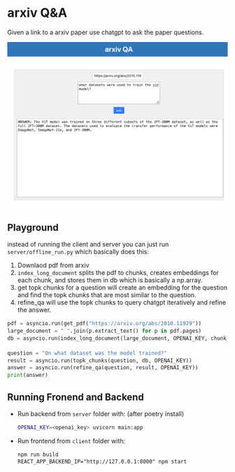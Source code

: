 # arxiv Q&A
Given a link to a arxiv paper use chatgpt to ask the paper questions.

![](https://github.com/yonigottesman/llm_playground/blob/main/arxivgpt/images/screenshot.png)

## Playground
instead of running the client and server you can just run `server/offline_run.py` which basically does this:
1. Downlaod pdf from arxiv
2. `index_long_document` splits the pdf to chunks, creates embeddings for each chunk, and stores them in db which is basically a np.array.
3. get topk chunks for a question will create an embedding for the question and find the topk chunks that are most similar to the question.
4. refine_qa will use the topk chunks to query chatgpt iteratively and refine the answer.

~~~python
pdf = asyncio.run(get_pdf("https://arxiv.org/abs/2010.11929"))
large_document = " ".join(p.extract_text() for p in pdf.pages)
db = asyncio.run(index_long_document(large_document, OPENAI_KEY, chunk_size=500))

question = "On what dataset was the model trained?"
result = asyncio.run(topk_chunks(question, db, OPENAI_KEY))
answer = asyncio.run(refine_qa(question, result, OPENAI_KEY))
print(answer)
~~~

## Running Fronend and Backend
* Run backend from `server` folder with: (after poetry install)
    ~~~bash
    OPENAI_KEY=<openai_key> uvicorn main:app
    ~~~
* Run frontend from `client` folder with:
    ~~~
    npm run build
    REACT_APP_BACKEND_IP="http://127.0.0.1:8000" npm start
    ~~~
